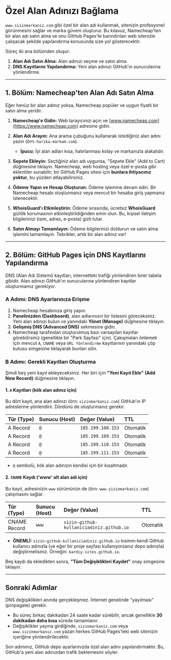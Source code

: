 # Özel Alan Adınızı Bağlama

`www.sizinmarkaniz.com` gibi özel bir alan adı kullanmak, sitenizin profesyonel görünmesini sağlar ve marka güveni oluşturur. Bu kılavuz, Namecheap'ten bir alan adı satın alma ve onu GitHub Pages'te barındırılan web sitenizle çalışacak şekilde yapılandırma konusunda size yol gösterecektir.

Süreç iki ana bölümden oluşur:
1.  **Alan Adı Satın Alma:** Alan adınızı seçme ve satın alma.
2.  **DNS Kayıtlarını Yapılandırma:** Yeni alan adınızı GitHub'ın sunucularına yönlendirme.

---

## 1. Bölüm: Namecheap'ten Alan Adı Satın Alma

Eğer henüz bir alan adınız yoksa, Namecheap popüler ve uygun fiyatlı bir satın alma yeridir.

1.  **Namecheap'e Gidin:** Web tarayıcınızı açın ve [www.namecheap.com](https://www.namecheap.com) adresine gidin.

2.  **Alan Adı Arayın:** Ana arama çubuğunu kullanarak istediğiniz alan adını yazın (örn: `harika-markam.com`).
    * **İpucu:** İyi alan adları kısa, hatırlanması kolay ve markanızla alakalıdır.

3.  **Sepete Ekleyin:** Seçtiğiniz alan adı uygunsa, "Sepete Ekle" (Add to Cart) düğmesine tıklayın. Namecheap, web hosting veya özel e-posta gibi eklentiler sunabilir; bir GitHub Pages sitesi için **bunlara ihtiyacınız yoktur**, bu yüzden atlayabilirsiniz.

4.  **Ödeme Yapın ve Hesap Oluşturun:** Ödeme işlemine devam edin. Bir Namecheap hesabı oluşturmanız veya mevcut bir hesaba giriş yapmanız istenecektir.

5.  **WhoisGuard'ı Etkinleştirin:** Ödeme sırasında, ücretsiz **WhoisGuard** gizlilik korumasının etkinleştirildiğinden emin olun. Bu, kişisel iletişim bilgilerinizi (isim, adres, e-posta) gizli tutar.

6.  **Satın Almayı Tamamlayın:** Ödeme bilgilerinizi doldurun ve satın alma işlemini tamamlayın. Tebrikler, artık bir alan adınız var!

---

## 2. Bölüm: GitHub Pages için DNS Kayıtlarını Yapılandırma

DNS (Alan Adı Sistemi) kayıtları, internetteki trafiği yönlendiren birer tabela gibidir. Alan adınızı GitHub'ın sunucularına yönlendiren kayıtlar oluşturmamız gerekiyor.

### A Adımı: DNS Ayarlarınıza Erişme

1.  Namecheap hesabınıza giriş yapın.
2.  **Panelinizden (Dashboard)**, alan adlarınızın bir listesini göreceksiniz. Yeni alan adınızı bulun ve yanındaki **Yönet (Manage)** düğmesine tıklayın.
3.  **Gelişmiş DNS (Advanced DNS)** sekmesine gidin.
4.  Namecheap tarafından oluşturulmuş bazı varsayılan kayıtlar görebilirsiniz (genellikle bir "Park Sayfası" için). Çakışmaları önlemek için mevcut `A`, `CNAME` veya `URL Yönlendirme` kayıtlarının yanındaki çöp kutusu simgesine tıklayarak bunları silin.

### B Adımı: Gerekli Kayıtları Oluşturma

Şimdi beş yeni kayıt ekleyeceksiniz. Her biri için **"Yeni Kayıt Ekle" (Add New Record)** düğmesine tıklayın.

#### 1. `A` Kayıtları (kök alan adınız için)
Bu dört kayıt, ana alan adınızı (örn: `sizinmarkaniz.com`) GitHub'ın IP adreslerine yönlendirir. Dördünü de oluşturmanız gerekir.

| Tür (Type) | Sunucu (Host) | Değer (Value) | TTL |
| :--- | :--- | :--- | :--- |
| A Record | `@` | `185.199.108.153` | Otomatik |
| A Record | `@` | `185.199.109.153` | Otomatik |
| A Record | `@` | `185.199.110.153` | Otomatik |
| A Record | `@` | `185.199.111.153` | Otomatik |

* `@` sembolü, kök alan adınızın kendisi için bir kısaltmadır.

#### 2. `CNAME` Kaydı ('www' alt alan adı için)
Bu kayıt, adresinizin `www` sürümünün de (örn: `www.sizinmarkaniz.com`) çalışmasını sağlar.

| Tür (Type) | Sunucu (Host) | Değer (Value) | TTL |
| :--- | :--- | :--- | :--- |
| CNAME Record | `www` | `sizin-github-kullaniciadiniz.github.io` | Otomatik |

* **ÖNEMLİ:** `sizin-github-kullaniciadiniz.github.io` kısmını kendi GitHub kullanıcı adınızla (ve eğer bir proje sayfası kullanıyorsanız depo adınızla) değiştirmelisiniz. Örneğin: `kardiy-sites.github.io`.

Beş kaydı da ekledikten sonra, **"Tüm Değişiklikleri Kaydet"** onay simgesine tıklayın.

---

## Sonraki Adımlar

DNS değişiklikleri anında gerçekleşmez. İnternet genelinde "yayılması" (propagate) gerekir.
* Bu süreç birkaç dakikadan 24 saate kadar sürebilir, ancak genellikle **30 dakikadan daha kısa** sürede tamamlanır.
* Değişiklikler yayına girdiğinde, `sizinmarkaniz.com` veya `www.sizinmarkaniz.com` yazan herkes GitHub Pages'teki web sitenizin içeriğine yönlendirilecektir.

Son adımınız, GitHub depo ayarlarınızda özel alan adını yapılandırmaktır. Bu, GitHub'a yeni alan adınızdan trafik beklemesini söyler.